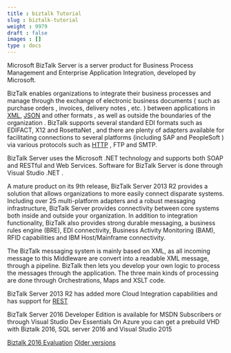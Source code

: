 ```yaml
---
title : biztalk Tutorial
slug : biztalk-tutorial
weight : 9979
draft : false
images : []
type : docs
---
```


Microsoft BizTalk Server is a server product for Business Process Management and Enterprise Application Integration, developed by Microsoft.

BizTalk enables organizations to integrate their business processes and manage through the exchange of electronic business documents ( such as purchase orders , invoices, delivery notes , etc. ) between applications in [XML][1], [JSON][2] and other formats , as well as outside the boundaries of the organization . BizTalk supports several standard EDI formats such as EDIFACT, X12 and RosettaNet , and there are plenty of adapters available for facilitating connections to several platforms (including SAP and PeopleSoft ) via various protocols such as [HTTP][3] , FTP and SMTP.

BizTalk Server uses the Microsoft .NET technology and supports both SOAP and RESTful and Web Services. Software for BizTalk Server is done through Visual Studio .NET .

A mature product on its 9th release, BizTalk Server 2013 R2 provides a solution that allows organizations to more easily connect disparate systems. Including over 25 multi-platform adapters and a robust messaging infrastructure, BizTalk Server provides connectivity between core systems both inside and outside your organization. In addition to integration functionality, BizTalk also provides strong durable messaging, a business rules engine (BRE), EDI connectivity, Business Activity Monitoring (BAM), RFID capabilities and IBM Host/Mainframe connectivity.

The BizTalk messaging system is mainly based on XML, as all incoming message to this Middleware are convert into a readable XML message, through a pipeline. BizTalk then lets you develop your own logic to process the messages through the application. The three main kinds of processing are done through Orchestrations, Maps and XSLT code.

BizTalk Server 2013 R2 has added more Cloud Integration capabilities and has support for [REST][4]

BizTalk Server 2016 Developer Edition is available for MSDN Subscribers or through Visual Studio Dev Essentials
On Azure you can get a prebuild VHD with Biztalk 2016, SQL server 2016 and Visual Studio 2015 

[Biztalk 2016 Evaluation][5]
[Older versions][6]


  [1]: https://www.wikiod.com/xml/getting-started-with-xml
  [2]: https://www.wikiod.com/json/getting-started-with-json
  [3]: https://www.wikiod.com/http/getting-started-with-http
  [4]: https://www.wikiod.com/rest/getting-started-with-rest
  [5]: https://www.microsoft.com/en-us/evalcenter/evaluate-biztalk-server-2016
  [6]: https://msdn.microsoft.com/en-us/biztalk/biztalk-downloads.aspx?f=255&MSPPError=-2147217396

